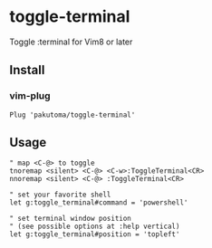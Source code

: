 # toggle-terminal
Toggle :terminal for Vim8 or later

## Install
### vim-plug
```
Plug 'pakutoma/toggle-terminal'
```

## Usage
```
" map <C-@> to toggle
tnoremap <silent> <C-@> <C-w>:ToggleTerminal<CR>
nnoremap <silent> <C-@> :ToggleTerminal<CR>

" set your favorite shell
let g:toggle_terminal#command = 'powershell'

" set terminal window position
" (see possible options at :help vertical)
let g:toggle_terminal#position = 'topleft'
```
